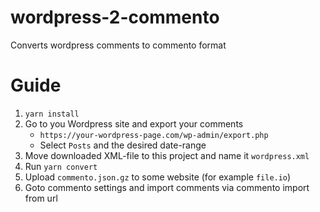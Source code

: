 # wordpress-2-commento
Converts wordpress comments to commento format

# Guide
1. `yarn install`
2. Go to you Wordpress site and export your comments 
    - `https://your-wordpress-page.com/wp-admin/export.php`
    - Select `Posts` and the desired date-range
3. Move downloaded XML-file to this project and name it `wordpress.xml`
4. Run `yarn convert`
5. Upload `commento.json.gz` to some website (for example `file.io`)
6. Goto commento settings and import comments via commento import from url
